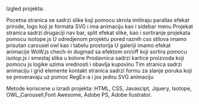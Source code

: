 
Izgled projekta:

Pocetna stranica se sadrzi slike koji pomocu skrola imitiraju parallax efekat prirode, logo koji je formata SVG i ima animaciju kao i sidebar menu
Projekat stranica sadrzi drugaciji nav bar, split efekat slike, kao i sortiranje projekata pomocu isotope.js
U odredjenom projektu pored raznih css stilova imamo prisutan carousel owl kao i tabelu prostorija
U galeriji imamo efekat animacije WoW.js chech-in dugmad sa efektom on/off koji sortira pomocu isotop.js i smestaj slika u kolone 
Prodavnica sadrzi kartice proizvoda koji pomocu js logike uzima vrednosti i obavlja kupovinu
Tim stranica sadrzi animaciju i grid elemente
kontakt stranica sadrzi formu za slanje poruka koji se proveravaju uz pomoc RegEx-a i jos jednu SVG animaciju


Metode koriscene u izradi projekta: HTML, CSS, Javascipt, Jquery, Isotope, OWL_Carousell,Font Awesome, Adobe PS, Adobe Ilustrator.
